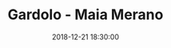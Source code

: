 ---
title: Gardolo - Maia Merano
date: 2018-12-21 18:30:00
squadra-a: Maia Merano
punteggio-a: 
squadra-b: Bc Gardolo
punteggio-b: 
partite/squadra: under-16-18-19
luogo: Centro Sportivo Trento Nord
categoria: under 16
---